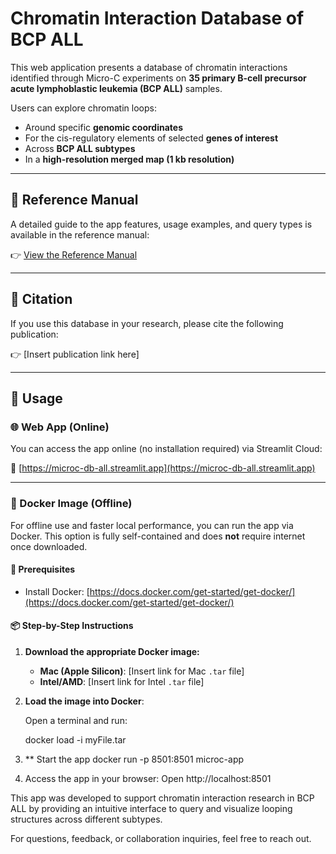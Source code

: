# Chromatin Interaction Database of BCP ALL

This web application presents a database of chromatin interactions identified through Micro-C experiments on **35 primary B-cell precursor acute lymphoblastic leukemia (BCP ALL)** samples.

Users can explore chromatin loops:
- Around specific **genomic coordinates**
- For the cis-regulatory elements of selected **genes of interest**
- Across **BCP ALL subtypes**
- In a **high-resolution merged map (1 kb resolution)**

---

## 📘 Reference Manual

A detailed guide to the app features, usage examples, and query types is available in the reference manual:

👉 [View the Reference Manual](https://data.cyverse.org/dav-anon/iplant/home/efeaydin/user_guide.pdf)

---

## 📄 Citation

If you use this database in your research, please cite the following publication:

👉 [Insert publication link here]

---

## 🚀 Usage

### 🌐 Web App (Online)

You can access the app online (no installation required) via Streamlit Cloud:

🔗 [https://microc-db-all.streamlit.app](https://microc-db-all.streamlit.app)

---

### 🐳 Docker Image (Offline)

For offline use and faster local performance, you can run the app via Docker. This option is fully self-contained and does **not** require internet once downloaded.

#### 🔧 Prerequisites

- Install Docker: [https://docs.docker.com/get-started/get-docker/](https://docs.docker.com/get-started/get-docker/)

#### 📦 Step-by-Step Instructions

1. **Download the appropriate Docker image:**

   - **Mac (Apple Silicon)**: [Insert link for Mac `.tar` file]
   - **Intel/AMD**: [Insert link for Intel `.tar` file]

2. **Load the image into Docker**:

   Open a terminal and run:

   docker load -i myFile.tar
   
4. ** Start the app
   docker run -p 8501:8501 microc-app

5. Access the app in your browser:
   Open http://localhost:8501

This app was developed to support chromatin interaction research in BCP ALL by providing an intuitive interface to query and visualize looping structures across different subtypes.

For questions, feedback, or collaboration inquiries, feel free to reach out.
